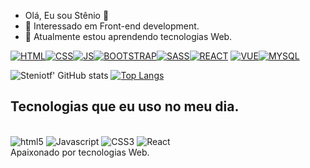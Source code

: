 -  Olá, Eu sou Stênio  👋
-  👀 Interessado em  Front-end development.
-  🌱 Atualmente estou aprendendo tecnologias Web.



[![HTML](https://img.shields.io/badge/HTML-239120?style=for-the-badge&logo=html5&logoColor=white)](https://steniotf.com)[![CSS](https://img.shields.io/badge/CSS-239120?&style=for-the-badge&logo=css3&logoColor=white)](https://steniotf.com)[![JS](https://img.shields.io/badge/JavaScript-323330?style=for-the-badge&logo=javascript&logoColor=F7DF1E)](https://steniotf.com)[![BOOTSTRAP](https://img.shields.io/badge/Bootstrap-563D7C?style=for-the-badge&logo=bootstrap&logoColor=white)](https://steniotf.com)[![SASS](https://img.shields.io/badge/Sass-CC6699?style=for-the-badge&logo=sass&logoColor=white)](https://steniotf.com)[![REACT](https://img.shields.io/badge/React-20232A?style=for-the-badge&logo=react&logoColor=61DAFB)](https://steniotf.com)
[![VUE](https://img.shields.io/badge/Vue.js-35495E?style=for-the-badge&logo=vue.js&logoColor=4FC08D)](https://steniotf.com)[![MYSQL](https://img.shields.io/badge/MySQL-00000F?style=for-the-badge&logo=mysql&logoColor=white)](https://steniotf.com)

![Steniotf' GitHub stats](https://github-readme-stats.vercel.app/api?username=Steniotf&show_icons=true&theme=dracula)
[![Top Langs](https://github-readme-stats.vercel.app/api/top-langs/?username=Steniotf&layout=compact)](https://github.com/Steniotf/github-readme-stats)


## Tecnologias que eu uso no meu dia.

<div style = "display: inline_block"><br/>
  <img align="" alt="html5" src="https://img.shields.io/badge/HTML-239120?style=for-the-badge&logo=html5&logoColor=white"/>
  <img align="" alt="Javascript" src="https://img.shields.io/badge/JavaScript-323330?style=for-the-badge&logo=javascript&logoColor=F7DF1E"/>
  <img align="" alt="CSS3" src="https://img.shields.io/badge/CSS-239120?&style=for-the-badge&logo=css3&logoColor=white"/>
  <img align="" alt="React" src="https://img.shields.io/badge/React-20232A?style=for-the-badge&logo=react&logoColor=61DAFB"/>
</div
 <br/>
 Apaixonado por tecnologias Web.

